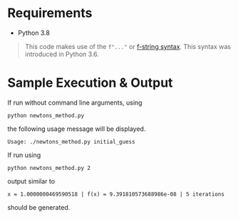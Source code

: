 # Requirements

  * Python 3.8

> This code makes use of the `f"..."` or [f-string
> syntax](https://www.python.org/dev/peps/pep-0498/). This syntax was
> introduced in Python 3.6.


# Sample Execution & Output

If run without command line arguments, using

```
python newtons_method.py
```

the following usage message will be displayed.

```
Usage: ./newtons_method.py initial_guess
```

If run using

```
python newtons_method.py 2
```

output similar to

```
x = 1.0000000469590518 | f(x) = 9.391810573688986e-08 | 5 iterations
```

should be generated.


